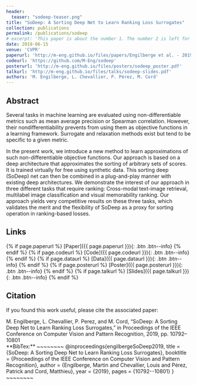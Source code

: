 ```yaml
---
header:
  teaser: "sodeep-teaser.png"
title: "SoDeep: A Sorting Deep Net to Learn Ranking Loss Surrogates"
collection: publications
permalink: /publications/sodeep
# excerpt: 'This paper is about the number 1. The number 2 is left for future work.'
date: 2019-06-15
venue: 'CVPR'
paperurl: 'http://m-eng.github.io/files/papers/Engilberge et al. - 2019 - SoDeep A Sorting Deep Net to Learn Ranking Loss S.pdf'
codeurl: 'https://github.com/M-Eng/sodeep'
posterurl: 'http://m-eng.github.io/files/posters/sodeep_poster.pdf'
talkurl: 'http://m-eng.github.io/files/talks/sodeep-slides.pdf'
authors: 'M. Engilberge, L. Chevallier, P. Pérez, M. Cord'
---
```

## Abstract

Several tasks in machine learning are evaluated using non-differentiable metrics such as mean average precision or Spearman correlation. However, their nondifferentiability prevents from using them as objective functions in a learning framework. Surrogate and relaxation
methods exist but tend to be specific to a given metric.

In the present work, we introduce a new method to learn
approximations of such non-differentiable objective functions. Our approach is based on a deep architecture that
approximates the sorting of arbitrary sets of scores. It is
trained virtually for free using synthetic data. This sorting
deep (SoDeep) net can then be combined in a plug-and-play
manner with existing deep architectures. We demonstrate
the interest of our approach in three different tasks that
require ranking: Cross-modal text-image retrieval, multilabel image classification and visual memorability ranking.
Our approach yields very competitive results on these three
tasks, which validates the merit and the flexibility of SoDeep
as a proxy for sorting operation in ranking-based losses.

## Links

{% if page.paperurl %} [Paper]({{ page.paperurl }}){: .btn .btn--info} {% endif %} {% if page.codeurl %} [Code]({{ page.codeurl }}){: .btn .btn--info} {% endif %} {% if page.dataurl %} [Data]({{ page.dataurl }}){: .btn .btn--info} {% endif %} {% if page.posterurl %} [Poster]({{ page.posterurl }}){: .btn .btn--info} {% endif %} {% if page.talkurl %} [Slides]({{ page.talkurl }}){: .btn .btn--info} {% endif %}

## Citation

If you found this work useful, please cite the associated paper:

<div class="notice--info">
M. Engilberge, L. Chevallier, P. Perez, and M. Cord, “SoDeep: A Sorting Deep Net to Learn Ranking Loss Surrogates,” in Proceedings of the IEEE Conference on Computer Vision and Pattern Recognition, 2019, pp. 10792–10801
</div>

<div class="notice--info" markdown="1">
**BibTex:**
~~~~~~~~
@inproceedings{engilbergeSoDeep2019,
  title = {SoDeep: A Sorting Deep Net to Learn Ranking Loss Surrogates},
  booktitle = {Proceedings of the IEEE Conference on Computer Vision and Pattern Recognition},
  author = {Engilberge, Martin and Chevallier, Louis and Pérez, Patrick and Cord, Matthieu},
  year = {2019},
  pages = {10792--10801}
}
~~~~~~~~
</div>